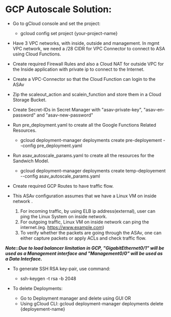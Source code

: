 # GCP Autoscale Solution:

* Go to gCloud console and set the project:
	* gcloud config set project {your-project-name}
* Have 3 VPC networks, with inside, outside and management. In mgmt VPC network, we need a /28 CIDR for VPC Connector to connect to ASA using Cloud Functions. 
* Create required Firewall Rules and also a Cloud NAT for outside VPC for the Inside application with private ip to connect to the Internet.
* Create a VPC-Connector so that the Cloud Function can login to the ASAv
* Zip the scaleout_action and scalein_function and store them in a Cloud Storage Bucket.
* Create Secret-IDs in Secret Manager with "asav-private-key", "asav-en-password" and "asav-new-password"
* Run pre_deployment.yaml to create all the Google Functions Related Resources.
	* gcloud deployment-manager deployments create pre-deployement --config pre_deployment.yaml
* Run asav_autoscale_params.yaml to create all the resources for the Sandwich Model.
	* gcloud deployment-manager deployments create temp-deployement --config asav_autoscale_params.yaml
* Create required GCP Routes to have traffic flow.

* This ASAv configuration assumes that we have a Linux VM on inside network .
	1. For incoming traffic, by using ELB ip address(external), user can ping the Linux System on inside network.
	2. For outgoing traffic, Linux VM on inside network can ping the internet.(eg. https://www.example.com)
	3. To verify whether the packets are going through the ASAv, one can either capture packets or apply ACLs and check traffic flow.

***Note::Due to load balancer limitation in GCP, "GigabitEthernet0/1" will be used as a Management interface and "Management0/0" will be used as a Data Interface.***

* To generate SSH RSA key-pair, use command:
	* ssh-keygen -t rsa -b 2048

* To delete Deployments:
	* Go to Deployment manager and delete using GUI
	  OR
	* Using gCloud CLI: gcloud deployment-manager deployments delete {deployement-name}
